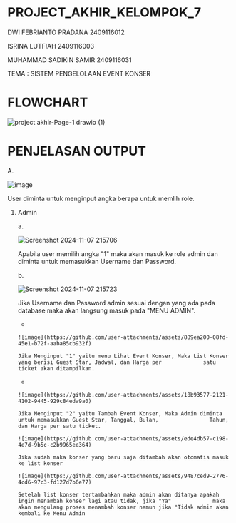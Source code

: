 # PROJECT_AKHIR_KELOMPOK_7

DWI FEBRIANTO PRADANA 2409116012

ISRINA LUTFIAH 2409116003

MUHAMMAD SADIKIN SAMIR 2409116031

TEMA : SISTEM PENGELOLAAN EVENT KONSER

# FLOWCHART

![project akhir-Page-1 drawio (1)](https://github.com/user-attachments/assets/2c3f4c16-6149-4ad9-9efa-395ac406732e)

# PENJELASAN OUTPUT

A. 

  ![image](https://github.com/user-attachments/assets/407de429-82b2-4138-8184-89b2be69830b)

  User diminta untuk menginput angka berapa untuk memlih role.

  1. Admin

     a.

     ![Screenshot 2024-11-07 215706](https://github.com/user-attachments/assets/0cd0b377-4af3-4c5d-a74d-007d746573b3)

     Apabila user memilih angka "1" maka akan masuk ke role admin dan diminta untuk memasukkan Username dan Password.

     b.

     ![Screenshot 2024-11-07 215723](https://github.com/user-attachments/assets/86234a4c-88b9-412a-968b-330b336c3cbb)

     Jika Username dan Password admin sesuai dengan yang ada pada database maka akan langsung masuk pada "MENU ADMIN".

       -

         ![image](https://github.com/user-attachments/assets/889ea200-08fd-45e1-b72f-aaba85cb932f)

         Jika Menginput "1" yaitu menu Lihat Event Konser, Maka List Konser yang berisi Guest Star, Jadwal, dan Harga per             satu ticket akan ditampilkan.

       -

         ![image](https://github.com/user-attachments/assets/18b93577-2121-4102-9445-929c84eda9a0)

         Jika Menginput "2" yaitu Tambah Event Konser, Maka Admin diminta untuk memasukkan Guest Star, Tanggal, Bulan,                Tahun, dan Harga per satu ticket.

         ![image](https://github.com/user-attachments/assets/ede4db57-c198-4e7d-9b5c-c2b9965ee364)

         Jika sudah maka konser yang baru saja ditambah akan otomatis masuk ke list konser

         ![image](https://github.com/user-attachments/assets/9487ced9-2776-4cd6-97c3-fd127d7b6e77)

         Setelah list konser tertambahkan maka admin akan ditanya apakah ingin menambah konser lagi atau tidak, jika "Ya"             maka akan mengulang proses menambah konser namun jika "Tidak admin akan kembali ke Menu Admin




     
         

         



     




